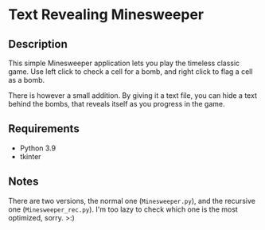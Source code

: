 # Text Revealing Minesweeper

## Description

This simple Minesweeper application lets you play the timeless classic
game. Use left click to check a cell for a bomb, and right click to
flag a cell as a bomb.

There is however a small addition. By giving it a text file, you can
hide a text behind the bombs, that reveals itself as you progress in
the game.

## Requirements

 - Python 3.9
 - tkinter

## Notes

There are two versions, the normal one (`Minesweeper.py`), and the
recursive one (`Minesweeper_rec.py`). I'm too lazy to check which one
is the most optimized, sorry. >:)
